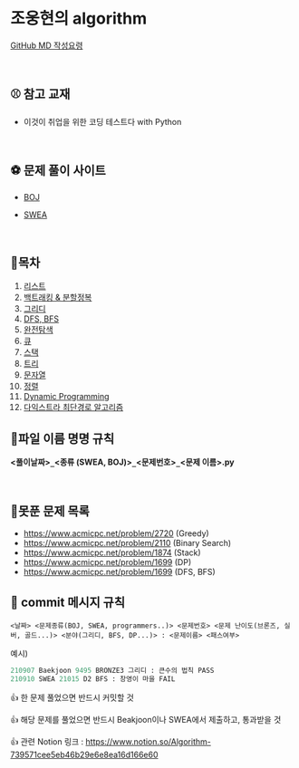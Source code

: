 # 조웅현의 algorithm

[GitHub MD 작성요령](https://gist.github.com/ihoneymon/652be052a0727ad59601)

<br>

## ⚾ 참고 교재

- 이것이 취업을 위한 코딩 테스트다 with Python

<br>

## ⚽ 문제 풀이 사이트

- [BOJ](https://www.acmicpc.net/)

- [SWEA](https://swexpertacademy.com/main/main.do)

<br>

## 🏀목차

1. [리스트](https://github.com/tofan0412/algorithm/tree/master/01.%20%EA%B0%9C%EB%85%90%20%EB%B0%8F%20%EC%98%88%EC%A0%9C%20%EB%AC%B8%EC%A0%9C/List_Example)
2. [백트래킹 & 분할정복](https://github.com/tofan0412/algorithm/tree/master/01.%20%EA%B0%9C%EB%85%90%20%EB%B0%8F%20%EC%98%88%EC%A0%9C%20%EB%AC%B8%EC%A0%9C/Backtracking%26DivideAlgo_Example)
3. [그리디](https://github.com/tofan0412/algorithm/tree/master/01.%20%EA%B0%9C%EB%85%90%20%EB%B0%8F%20%EC%98%88%EC%A0%9C%20%EB%AC%B8%EC%A0%9C/Greedy_Example)
4. [DFS, BFS](https://github.com/tofan0412/algorithm/tree/master/01.%20%EA%B0%9C%EB%85%90%20%EB%B0%8F%20%EC%98%88%EC%A0%9C%20%EB%AC%B8%EC%A0%9C/DFS%26BFS_Example)
5. [완전탐색](https://github.com/tofan0412/algorithm/tree/master/01.%20%EA%B0%9C%EB%85%90%20%EB%B0%8F%20%EC%98%88%EC%A0%9C%20%EB%AC%B8%EC%A0%9C/BruteForce_Example)
6. [큐](https://github.com/tofan0412/algorithm/tree/master/01.%20%EA%B0%9C%EB%85%90%20%EB%B0%8F%20%EC%98%88%EC%A0%9C%20%EB%AC%B8%EC%A0%9C/Queue_Example)
7. [스택](https://github.com/tofan0412/algorithm/tree/master/01.%20%EA%B0%9C%EB%85%90%20%EB%B0%8F%20%EC%98%88%EC%A0%9C%20%EB%AC%B8%EC%A0%9C/Stack_Example)
8. [트리](https://github.com/tofan0412/algorithm/tree/master/01.%20%EA%B0%9C%EB%85%90%20%EB%B0%8F%20%EC%98%88%EC%A0%9C%20%EB%AC%B8%EC%A0%9C/Tree_Example)
9. [문자열](https://github.com/tofan0412/algorithm/tree/master/01.%20%EA%B0%9C%EB%85%90%20%EB%B0%8F%20%EC%98%88%EC%A0%9C%20%EB%AC%B8%EC%A0%9C/String_Example)
10. [정렬](https://github.com/tofan0412/Algorithm/tree/master/01.%20%EA%B0%9C%EB%85%90%20%EB%B0%8F%20%EC%98%88%EC%A0%9C%20%EB%AC%B8%EC%A0%9C/Sort_Example)
11. [Dynamic Programming](https://github.com/tofan0412/Algorithm/tree/master/01.%20%EA%B0%9C%EB%85%90%20%EB%B0%8F%20%EC%98%88%EC%A0%9C%20%EB%AC%B8%EC%A0%9C/DP_Example)
11. [다익스트라 최단경로 알고리즘](https://github.com/tofan0412/Algorithm/tree/master/01.%20%EA%B0%9C%EB%85%90%20%EB%B0%8F%20%EC%98%88%EC%A0%9C%20%EB%AC%B8%EC%A0%9C/Dijkstra_Example)

## 🍔파일 이름 명명 규칙

**<풀이날짜>`_`<종류 (SWEA, BOJ)>`_`<문제번호>`_`<문제 이름>.py** 

<br>



## 🤣못푼 문제 목록

- https://www.acmicpc.net/problem/2720 (Greedy)
- https://www.acmicpc.net/problem/2110 (Binary Search)
- https://www.acmicpc.net/problem/1874 (Stack)
- https://www.acmicpc.net/problem/1699 (DP)
- https://www.acmicpc.net/problem/1699 (DFS, BFS)





## 🍕 commit 메시지 규칙

`<날짜> <문제종류(BOJ, SWEA, programmers..)> <문제번호> <문제 난이도(브론즈, 실버, 골드...)> <분야(그리디, BFS, DP...)> : <문제이름> <패스여부>`  

예시)

```python
210907 Baekjoon 9495 BRONZE3 그리디 : 큰수의 법칙 PASS
210910 SWEA 21015 D2 BFS : 창영이 마을 FAIL
```

👍 한 문제 풀었으면 반드시 커밋할 것

👍 해당 문제를 풀었으면 반드시 Beakjoon이나 SWEA에서 제출하고, 통과받을 것

👍 관련 Notion 링크 : https://www.notion.so/Algorithm-739571cee5eb46b29e6e8ea16d166e60



